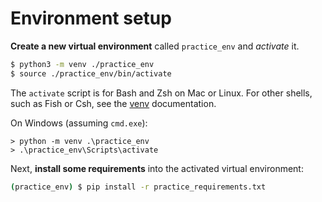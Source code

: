 # Environment setup

**Create a new virtual environment** called `practice_env` and _activate_ it.

```bash
$ python3 -m venv ./practice_env
$ source ./practice_env/bin/activate
```

The `activate` script is for Bash and Zsh on Mac or Linux.
For other shells, such as Fish or Csh, see the [venv] documentation.

On Windows (assuming `cmd.exe`):

```batch
> python -m venv .\practice_env
> .\practice_env\Scripts\activate
```

Next, **install some requirements** into the activated virtual environment:

```bash
(practice_env) $ pip install -r practice_requirements.txt
```

[venv]: https://docs.python.org/3/library/venv.html